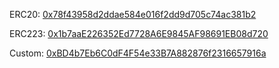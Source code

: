 ERC20: [0x78f43958d2ddae584e016f2dd9d705c74ac381b2](https://rinkeby.etherscan.io/address/0x78f43958d2ddae584e016f2dd9d705c74ac381b2)

ERC223: [0x1b7aaE226352Ed7728A6E9845AF98691EB08d720](https://rinkeby.etherscan.io/address/0x1b7aaE226352Ed7728A6E9845AF98691EB08d720)

Custom: [0xBD4b7Eb6C0dF4F54e33B7A882876f2316657916a](https://rinkeby.etherscan.io/address/0xBD4b7Eb6C0dF4F54e33B7A882876f2316657916a)
